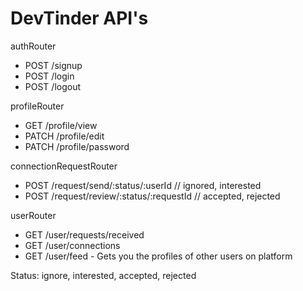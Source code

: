 # DevTinder API's

authRouter

- POST /signup
- POST /login
- POST /logout

profileRouter

- GET /profile/view
- PATCH /profile/edit
- PATCH /profile/password

connectionRequestRouter

- POST /request/send/:status/:userId // ignored, interested
- POST /request/review/:status/:requestId // accepted, rejected

userRouter

- GET /user/requests/received
- GET /user/connections
- GET /user/feed - Gets you the profiles of other users on platform

Status: ignore, interested, accepted, rejected
